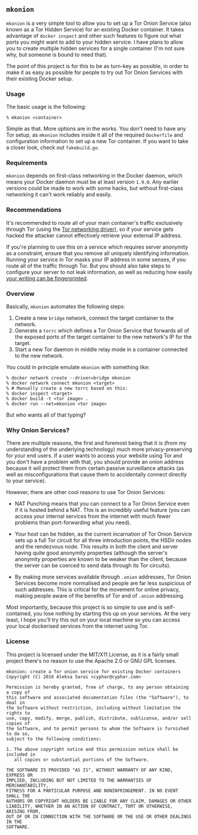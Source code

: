 ## `mkonion` ##

`mkonion` is a very simple tool to allow you to set up a Tor Onion Service (also
known as a Tor Hidden Service) for an existing Docker container. It takes
advantage of `docker inspect` and other such features to figure out what ports
you might want to add to your hidden service. I have plans to allow you to create
multiple hidden services for a single container (I'm not sure why, but someone
is bound to need that).

The point of this project is for this to be as turn-key as possible, in order to
make it as easy as possible for people to try out Tor Onion Services with their
existing Docker setup.

### Usage ###

The basic usage is the following:

```
% mkonion <container>
```

Simple as that. More options are in the works. You don't need to have any Tor
setup, as `mkonion` includes inside it all of the required `Dockerfile` and
configuration information to set up a new Tor container. If you want to take a
closer look, check out `fakebuild.go`.

### Requirements ###

`mkonion` depends on first-class networking in the Docker daemon, which means
your Docker daemon must be at least version `1.9.0`. Any earlier versions could
be made to work with some hacks, but without first-class networking it can't work
reliably and easily.

### Recommendations ###

It's recommended to route all of your main container's traffic exclusively
through Tor (using the [Tor networking driver][tor-network]), so if your service
gets hacked the attacker cannot effectively retrieve your external IP address.

If you're planning to use this on a service which requires server anonymity as a
constraint, ensure that you remove all uniquely identifying information. Running
your service in Tor masks your IP address in some senses, if you route all of the
traffic through Tor. But you should also take steps to configure your server to
not leak information, as well as reducing how easily [your writing can be fingerprinted][anonymouth].

[tor-network]: https://github.com/jfrazelle/onion
[anonymouth]: https://github.com/psal/anonymouth

### Overview ###

Basically, `mkonion` automates the following steps:

1. Create a new `bridge` network, connect the target container to the network.
2. Generate a `torrc` which defines a Tor Onion Service that forwards all of the
   exposed ports of the target container to the new network's IP for the target.
3. Start a new Tor daemon in middle relay mode in a container connected to the
   new network.

You could in principle emulate `mkonion` with something like:

```
% docker network create --driver=bridge mkonion
% docker network connect mkonion <target>
% # Manually create a new torrc based on this:
% docker inspect <target>
% docker build -t <tor image> .
% docker run --net=mkonion <tor image>
```

But who wants all of that typing?

### Why Onion Services? ###

There are multiple reasons, the first and foremost being that it is (from my
understanding of the underlying technology) much more privacy-preserving for your
end users. If a user wants to access your website using Tor and you don't have a
problem with that, you should provide an onion address because it will protect
them from certain passive surveillance attacks (as well as misconfigurations that
cause them to accidentally connect directly to your service).

However, there are other cool reasons to use Tor Onion Services:

* NAT Punching means that you can connect to a Tor Onion Service even if it is
  hosted behind a NAT. This is an incredibly useful feature (you can access your
  internal services from the internet with much fewer problems than port-forwarding
  what you need).

* Your host can be hidden, as the current incarnation of Tor Onion Service sets
  up a full Tor circuit for all three introduction points, the HSDir nodes and
  the rendezvous node. This results in both the client and server having quite
  good anonymity properties (although the server's anonymity properties are known
  to be weaker than the client, because the server can be coerced to send data
  through its Tor circuits).

* By making more services available through `.onion` addresses, Tor Onion Services
  become more normalised and people are far less suspicious of such addresses.
  This is critical for the movement for online privacy, making people aware of
  the benefits of Tor and of `.onion` addressing.

Most importantly, because this project is so simple to use and is self-contained,
you lose nothing by starting this up on your services. At the very least, I hope
you'll try this out on your local machine so you can access your local dockerised
services from the internet using Tor.

### License ###

This project is licensed under the MIT/X11 License, as it is a fairly small
project there's no reason to use the Apache 2.0 or GNU GPL licenses.

```
mkonion: create a Tor onion service for existing Docker containers
Copyright (C) 2016 Aleksa Sarai <cyphar@cyphar.com>

Permission is hereby granted, free of charge, to any person obtaining a copy of
this software and associated documentation files (the "Software"), to deal in
the Software without restriction, including without limitation the rights to
use, copy, modify, merge, publish, distribute, sublicense, and/or sell copies of
the Software, and to permit persons to whom the Software is furnished to do so,
subject to the following conditions:

1. The above copyright notice and this permission notice shall be included in
   all copies or substantial portions of the Software.

THE SOFTWARE IS PROVIDED "AS IS", WITHOUT WARRANTY OF ANY KIND, EXPRESS OR
IMPLIED, INCLUDING BUT NOT LIMITED TO THE WARRANTIES OF MERCHANTABILITY,
FITNESS FOR A PARTICULAR PURPOSE AND NONINFRINGEMENT. IN NO EVENT SHALL THE
AUTHORS OR COPYRIGHT HOLDERS BE LIABLE FOR ANY CLAIM, DAMAGES OR OTHER
LIABILITY, WHETHER IN AN ACTION OF CONTRACT, TORT OR OTHERWISE, ARISING FROM,
OUT OF OR IN CONNECTION WITH THE SOFTWARE OR THE USE OR OTHER DEALINGS IN THE
SOFTWARE.
```
